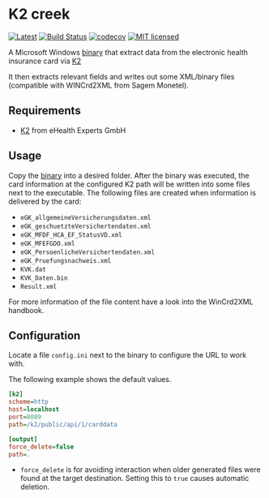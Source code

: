 # K2 creek

[![Latest](https://img.shields.io/github/release/eHealthExperts/k2-creek.svg?label=latest)](https://github.com/eHealthExperts/k2-creek/releases/latest)
[![Build Status](https://github.com/eHealthExperts/k2-creek/workflows/Test/badge.svg)](https://github.com/eHealthExperts/k2-creek/actions)
[![codecov](https://codecov.io/gh/eHealthExperts/k2-creek/branch/master/graph/badge.svg)](https://codecov.io/gh/eHealthExperts/k2-creek)
[![MIT licensed](https://img.shields.io/badge/license-MIT-blue.svg)](./LICENSE)

A Microsoft Windows [binary](https://github.com/eHealthExperts/k2-creek/releases/latest) that extract data from the electronic health insurance card via [K2](https://k2.ehealthexperts.de/)

It then extracts relevant fields and writes out some XML/binary files (compatible with WINCrd2XML from Sagem Monetel).

## Requirements

* [K2](https://k2.ehealthexperts.de/) from eHealth Experts GmbH

## Usage

Copy the [binary](https://github.com/eHealthExperts/k2-creek/releases/latest) into a desired folder. After the binary was executed, the card information at the configured K2 path will be written into some files next to the executable. The following files are created when information is delivered by the card:

* `eGK_allgemeineVersicherungsdaten.xml`
* `eGK_geschuetzteVersichertendaten.xml`
* `eGK_MFDF_HCA_EF_StatusVD.xml`
* `eGK_MFEFGDO.xml`
* `eGK_PersoenlicheVersichertendaten.xml`
* `eGK_Pruefungsnachweis.xml`
* `KVK.dat`
* `KVK_Daten.bin`
* `Result.xml`

For more information of the file content have a look into the WinCrd2XML handbook.

## Configuration

Locate a file `config.ini` next to the binary to configure the URL to work with.

The following example shows the default values.

```ini
[k2]
scheme=http
host=localhost
port=8089
path=/k2/public/api/1/carddata

[output]
force_delete=false
path=.
```

* `force_delete` is for avoiding interaction when older generated files were found at the target destination. Setting this to `true` causes automatic deletion.
